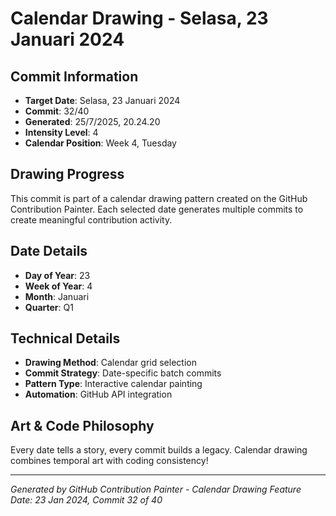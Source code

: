 # Calendar Drawing - Selasa, 23 Januari 2024

## Commit Information
- **Target Date**: Selasa, 23 Januari 2024
- **Commit**: 32/40
- **Generated**: 25/7/2025, 20.24.20
- **Intensity Level**: 4
- **Calendar Position**: Week 4, Tuesday

## Drawing Progress
This commit is part of a calendar drawing pattern created on the GitHub Contribution Painter.
Each selected date generates multiple commits to create meaningful contribution activity.

## Date Details
- **Day of Year**: 23
- **Week of Year**: 4
- **Month**: Januari
- **Quarter**: Q1

## Technical Details
- **Drawing Method**: Calendar grid selection
- **Commit Strategy**: Date-specific batch commits
- **Pattern Type**: Interactive calendar painting
- **Automation**: GitHub API integration

## Art & Code Philosophy
Every date tells a story, every commit builds a legacy. 
Calendar drawing combines temporal art with coding consistency!

---
*Generated by GitHub Contribution Painter - Calendar Drawing Feature*
*Date: 23 Jan 2024, Commit 32 of 40*